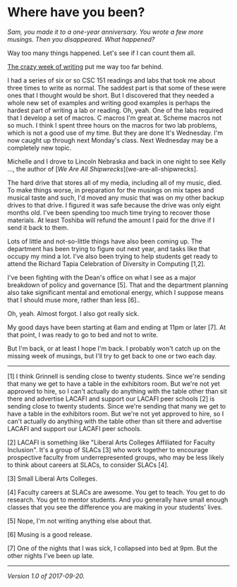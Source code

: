 Where have you been?
====================

_Sam, you made it to a one-year anniversary.  You wrote a few more musings.
Then you disappeared.  What happened?_

Way too many things happened.  Let's see if I can count them all.

[The crazy week of writing](recovering-from-1-sept-2017) put me way too
far behind.

I had a series of six or so CSC 151 readings and labs that took me
about three times to write as normal.  The saddest part is that
some of these were ones that I thought would be short.  But I
discovered that they needed a whole new set of examples and writing
good examples is perhaps the hardest part of writing a lab or
reading.  Oh, yeah.  One of the labs required that I develop a set
of macros.  C macros I'm great at.  Scheme macros not so much.  I
think I spent three hours on the macros for two lab problems, which
is not a good use of my time.  But they are done It's Wednesday.
I'm now caught up through next Monday's class.  Next Wednesday may
be a completely new topic.

Michelle and I drove to Lincoln Nebraska and back in one night to
see Kelly ..., the author of [_We Are All
Shipwrecks_](we-are-all-shipwrecks].

The hard drive that stores all of my media, including all of my music,
died.  To make things worse, in preparation for the musings on mix tapes
and musical taste and such, I'd moved any music that was on my other
backup drives to that drive. I figured it was safe because the drive
was only eight months old.  I've been spending too much time trying to
recover those materials.  At least Toshiba will refund the amount I paid
for the drive if I send it back to them.

Lots of little and not-so-little things have also been coming up.
The department has been trying to figure out next year, and tasks like
that occupy my mind a lot.  I've also been trying to help students get
ready to attend the Richard Tapia Celebration of Diversity in Computing
[1,2].

I've been fighting with the Dean's office on what I see as a major
breakdown of policy and governance [5].  That and the department
planning also take significant mental and emotional energy, which 
I suppose means that I should muse more, rather than less [6]..

Oh, yeah.  Almost forgot.  I also got really sick.

My good days have been starting at 6am and ending at 11pm or later [7].
At that point, I was ready to go to bed and not to write.

But I'm back, or at least I hope I'm back.  I probably won't catch
up on the missing week of musings, but I'll try to get back to one
or two each day.

---

[1] I think Grinnell is sending close to twenty students.  Since we're
sending that many we get to have a table in the exhibitors room.  But
we're not yet approved to hire, so I can't actually do anything with the
table other than sit there and advertise LACAFI and support our LACAFI
peer schools [2] is sending close to twenty students.  Since we're
sending that many we get to have a table in the exhibitors room.  But
we're not yet approved to hire, so I can't actually do anything with the
table other than sit there and advertise LACAFI and support our LACAFI
peer schools.

[2] LACAFI is something like "Liberal Arts Colleges Affiliated for
Faculty Inclusion".  It's a group of SLACs [3] who work together to
encourage prospective faculty from underrepresented groups, who may
be less likely to think about careers at SLACs, to consider SLACs [4].

[3] Small Liberal Arts Colleges.

[4] Faculty careers at SLACs are awesome.  You get to teach.  You get
to do research.  You get to mentor students.  And you generally have
small enough classes that you see the difference you are making in your
students' lives.

[5] Nope, I'm not writing anything else about that.

[6] Musing is a good release.

[7] One of the nights that I was sick, I collapsed into bed at 9pm.  But
the other nights I've been up late.

---

*Version 1.0 of 2017-09-20.*
